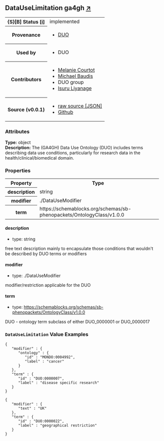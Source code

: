 
<div id="schema-header-title">
  <h2>DataUseLimitation <span id="schema-header-title-project">ga4gh <a href="https://github.com/ga4gh-schemablocks/sb-duo" target="_BLANK">&nearr;</a></span> </h2>
</div>

<table id="schema-header-table">
  <tr>
    <th>{S}[B] Status <a href="https://schemablocks.org/about/sb-status-levels.html">[i]</a></th>
    <td><div id="schema-header-status">implemented</div></td>
  </tr>

  <tr>
    <th>Provenance</th>
    <td>
      <ul>
<li><a href="https://github.com/EBISPOT/DUO">DUO</a></li>
      </ul>
    </td>
  </tr>
  <tr>
    <th>Used by</th>
    <td>
      <ul>
<li>DUO</li>
      </ul>
    </td>
  </tr>

<!--more-->

  <tr>
    <th>Contributors</th>
    <td>
      <ul>
<li><a href="https://orcid.org/0000-0002-9551-6370">Melanie Courtot</a></li>
<li><a href="https://orcid.org/0000-0002-9903-4248">Michael Baudis</a></li>
<li>DUO group</li>
<li><a href="https://orcid.org/0000-0002-4839-5158">Isuru Liyanage</a></li>
      </ul>
    </td>
  </tr>
  <tr>
    <th>Source (v0.0.1)</th>
    <td>
      <ul>
        <li><a href="current/DataUseLimitation.json" target="_BLANK">raw source [JSON]</a></li>
        <li><a href="https://github.com/ga4gh-schemablocks/sb-duo/blob/master/schemas/DataUseLimitation.yaml" target="_BLANK">Github</a></li>
      </ul>
    </td>
  </tr>
</table>

<div id="schema-attributes-title">
  <h3>Attributes</h3>
</div>

  
__Type:__ object  
__Description:__ The (GA4GH) Data Use Ontology (DUO) includes terms describing data use conditions,
particularly for research data in the health/clinical/biomedical domain.

### Properties

<table id="schema-properties-table">
  <tr>
    <th>Property</th>
    <th>Type</th>
  </tr>
  <tr>
    <th>description</th>
    <td>string</td>
  </tr>
  <tr>
    <th>modifier</th>
    <td>./DataUseModifier</td>
  </tr>
  <tr>
    <th>term</th>
    <td>https://schemablocks.org/schemas/sb-phenopackets/OntologyClass/v1.0.0</td>
  </tr>

</table>


#### description

* type: string

free text description mainly to encapsulate those conditions that wouldn't be described by DUO terms or modifiers



#### modifier

* type: ./DataUseModifier

modifier/restriction applicable for the DUO


#### term

* type: https://schemablocks.org/schemas/sb-phenopackets/OntologyClass/v1.0.0

DUO - ontology term subclass of either DUO_0000001 or DUO_0000017



### `DataUseLimitation` Value Examples  

```
{
   "modifier" : {
      "ontology" : {
         "id" : "MONDO:0004992",
         "label" : "cancer"
      }
   },
   "term" : {
      "id" : "DUO:0000007",
      "label" : "disease specific research"
   }
}
```
```
{
   "modifier" : {
      "text" : "UK"
   },
   "term" : {
      "id" : "DUO:0000022",
      "label" : "geographical restriction"
   }
}
```

